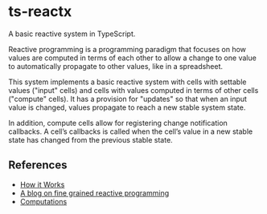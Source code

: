 # ts-reactx

A basic reactive system in TypeScript.

Reactive programming is a programming paradigm that focuses on how values are computed in terms of each other to allow a change to one value to automatically propagate to other values, like in a spreadsheet.

This system implements a basic reactive system with cells with settable values ("input" cells) and cells with values computed in terms of other cells ("compute" cells). It has a provision for "updates" so that when an input value is changed, values propagate to reach a new stable system state.

In addition, compute cells allow for registering change notification callbacks. A cell’s callbacks is called when the cell’s value in a new stable state has changed from the previous stable state.

## References

- [How it Works](https://indepth.dev/posts/1269/finding-fine-grained-reactive-programming#how-it-works)
- [A blog on fine grained reactive programming](https://levelup.gitconnected.com/finding-fine-grained-reactive-programming-89741994ddee)
- [Computations](https://github.com/ryansolid/solid/blob/master/documentation/reactivity.md#user-content-computations)

